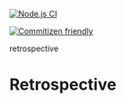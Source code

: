 [![Node.js CI](https://github.com/OurActivities/retrospective/actions/workflows/publish.yml/badge.svg)](https://github.com/OurActivities/retrospective/actions/workflows/publish.yml)

[![Commitizen friendly](https://img.shields.io/badge/commitizen-friendly-brightgreen.svg)](http://commitizen.github.io/cz-cli/)

retrospective
# Retrospective
